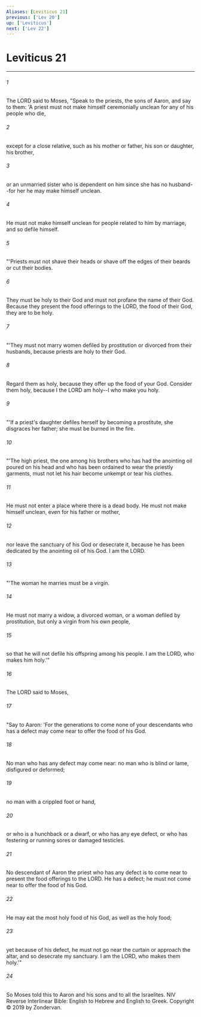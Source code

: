 ```yaml
---
Aliases: [Leviticus 21]
previous: ['Lev 20']
up: ['Leviticus']
next: ['Lev 22']
---
```

# Leviticus 21

***


###### 1 
The LORD said to Moses, "Speak to the priests, the sons of Aaron, and say to them: 'A priest must not make himself ceremonially unclean for any of his people who die, 

###### 2 
except for a close relative, such as his mother or father, his son or daughter, his brother, 

###### 3 
or an unmarried sister who is dependent on him since she has no husband--for her he may make himself unclean. 

###### 4 
He must not make himself unclean for people related to him by marriage, and so defile himself. 

###### 5 
"'Priests must not shave their heads or shave off the edges of their beards or cut their bodies. 

###### 6 
They must be holy to their God and must not profane the name of their God. Because they present the food offerings to the LORD, the food of their God, they are to be holy. 

###### 7 
"'They must not marry women defiled by prostitution or divorced from their husbands, because priests are holy to their God. 

###### 8 
Regard them as holy, because they offer up the food of your God. Consider them holy, because I the LORD am holy--I who make you holy. 

###### 9 
"'If a priest's daughter defiles herself by becoming a prostitute, she disgraces her father; she must be burned in the fire. 

###### 10 
"'The high priest, the one among his brothers who has had the anointing oil poured on his head and who has been ordained to wear the priestly garments, must not let his hair become unkempt or tear his clothes. 

###### 11 
He must not enter a place where there is a dead body. He must not make himself unclean, even for his father or mother, 

###### 12 
nor leave the sanctuary of his God or desecrate it, because he has been dedicated by the anointing oil of his God. I am the LORD. 

###### 13 
"'The woman he marries must be a virgin. 

###### 14 
He must not marry a widow, a divorced woman, or a woman defiled by prostitution, but only a virgin from his own people, 

###### 15 
so that he will not defile his offspring among his people. I am the LORD, who makes him holy.'" 

###### 16 
The LORD said to Moses, 

###### 17 
"Say to Aaron: 'For the generations to come none of your descendants who has a defect may come near to offer the food of his God. 

###### 18 
No man who has any defect may come near: no man who is blind or lame, disfigured or deformed; 

###### 19 
no man with a crippled foot or hand, 

###### 20 
or who is a hunchback or a dwarf, or who has any eye defect, or who has festering or running sores or damaged testicles. 

###### 21 
No descendant of Aaron the priest who has any defect is to come near to present the food offerings to the LORD. He has a defect; he must not come near to offer the food of his God. 

###### 22 
He may eat the most holy food of his God, as well as the holy food; 

###### 23 
yet because of his defect, he must not go near the curtain or approach the altar, and so desecrate my sanctuary. I am the LORD, who makes them holy.'" 

###### 24 
So Moses told this to Aaron and his sons and to all the Israelites. NIV Reverse Interlinear Bible: English to Hebrew and English to Greek. Copyright © 2019 by Zondervan.
